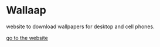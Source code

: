 # Wallaap
website to download wallpapers for desktop and cell phones.

[go to the website](https://wallaap.github.io)